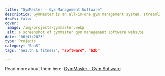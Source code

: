 ```yaml
---
title: "GymMaster - Gym Management Software"
description: GymMaster is an all-in-one gym management system, streamlining thousands of clubs across 75+ countries.
draft: false
cover: 
 image: /img/projects/gymmaster.webp
 alt: a screenshot of gymmaster gym management software website
date: "06/01/2023"
type: Projects
category: "SaaS"
tags: "health & fitness", "software", "b2b"

---
```


Read more about them here: <a href="https://www.GymMaster.com">GymMaster - Gym Software</a>